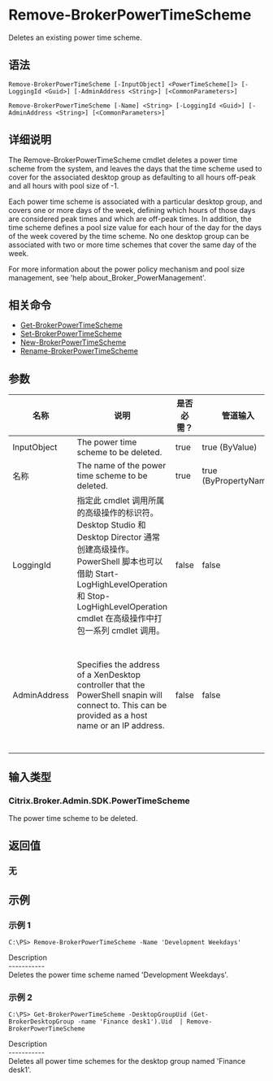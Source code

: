 # Remove-BrokerPowerTimeScheme

Deletes an existing power time scheme.

## 语法

    Remove-BrokerPowerTimeScheme [-InputObject] <PowerTimeScheme[]> [-LoggingId <Guid>] [-AdminAddress <String>] [<CommonParameters>]
    
    Remove-BrokerPowerTimeScheme [-Name] <String> [-LoggingId <Guid>] [-AdminAddress <String>] [<CommonParameters>]
    

## 详细说明

The Remove-BrokerPowerTimeScheme cmdlet deletes a power time scheme from the system, and leaves the days that the time scheme used to cover for the associated desktop group as defaulting to all hours off-peak and all hours with pool size of -1.

Each power time scheme is associated with a particular desktop group, and covers one or more days of the week, defining which hours of those days are considered peak times and which are off-peak times. In addition, the time scheme defines a pool size value for each hour of the day for the days of the week covered by the time scheme. No one desktop group can be associated with two or more time schemes that cover the same day of the week.

For more information about the power policy mechanism and pool size management, see 'help about_Broker_PowerManagement'.

## 相关命令

- [Get-BrokerPowerTimeScheme](Get-BrokerPowerTimeScheme.html)
- [Set-BrokerPowerTimeScheme](Set-BrokerPowerTimeScheme.html)
- [New-BrokerPowerTimeScheme](New-BrokerPowerTimeScheme.html)
- [Rename-BrokerPowerTimeScheme](Rename-BrokerPowerTimeScheme.html)

## 参数

| 名称           | 说明                                                                                                                                                                              | 是否必需？ | 管道输入                  | 默认值                                                                                    |
| ------------ | ------------------------------------------------------------------------------------------------------------------------------------------------------------------------------- | ----- | --------------------- | -------------------------------------------------------------------------------------- |
| InputObject  | The power time scheme to be deleted.                                                                                                                                            | true  | true (ByValue)        |                                                                                        |
| 名称           | The name of the power time scheme to be deleted.                                                                                                                                | true  | true (ByPropertyName) |                                                                                        |
| LoggingId    | 指定此 cmdlet 调用所属的高级操作的标识符。 Desktop Studio 和 Desktop Director 通常创建高级操作。 PowerShell 脚本也可以借助 Start-LogHighLevelOperation 和 Stop-LogHighLevelOperation cmdlet 在高级操作中打包一系列 cmdlet 调用。 | false | false                 |                                                                                        |
| AdminAddress | Specifies the address of a XenDesktop controller that the PowerShell snapin will connect to. This can be provided as a host name or an IP address.                              | false | false                 | Localhost. Once a value is provided by any cmdlet, this value will become the default. |

## 输入类型

### Citrix.Broker.Admin.SDK.PowerTimeScheme

The power time scheme to be deleted.

## 返回值

### 无

## 示例

### 示例 1

    C:\PS> Remove-BrokerPowerTimeScheme -Name 'Development Weekdays'
    

Description  
\---\---\-----  
Deletes the power time scheme named 'Development Weekdays'.

### 示例 2

    C:\PS> Get-BrokerPowerTimeScheme -DesktopGroupUid (Get-BrokerDesktopGroup -name 'Finance desk1').Uid  | Remove-BrokerPowerTimeScheme
    

Description  
\---\---\-----  
Deletes all power time schemes for the desktop group named 'Finance desk1'.